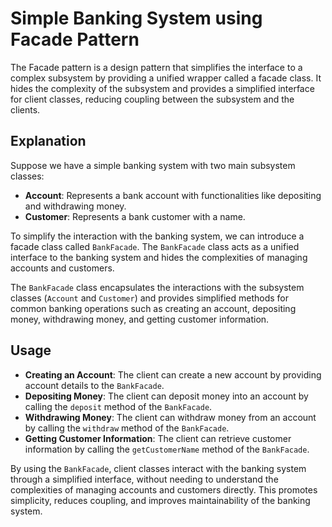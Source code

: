 # Simple Banking System using Facade Pattern

The Facade pattern is a design pattern that simplifies the interface to a complex subsystem by providing a unified wrapper called a facade class. It hides the complexity of the subsystem and provides a simplified interface for client classes, reducing coupling between the subsystem and the clients.

## Explanation

Suppose we have a simple banking system with two main subsystem classes:

- **Account**: Represents a bank account with functionalities like depositing and withdrawing money.
- **Customer**: Represents a bank customer with a name.

To simplify the interaction with the banking system, we can introduce a facade class called `BankFacade`. The `BankFacade` class acts as a unified interface to the banking system and hides the complexities of managing accounts and customers.

The `BankFacade` class encapsulates the interactions with the subsystem classes (`Account` and `Customer`) and provides simplified methods for common banking operations such as creating an account, depositing money, withdrawing money, and getting customer information.

## Usage

- **Creating an Account**: The client can create a new account by providing account details to the `BankFacade`.
- **Depositing Money**: The client can deposit money into an account by calling the `deposit` method of the `BankFacade`.
- **Withdrawing Money**: The client can withdraw money from an account by calling the `withdraw` method of the `BankFacade`.
- **Getting Customer Information**: The client can retrieve customer information by calling the `getCustomerName` method of the `BankFacade`.

By using the `BankFacade`, client classes interact with the banking system through a simplified interface, without needing to understand the complexities of managing accounts and customers directly. This promotes simplicity, reduces coupling, and improves maintainability of the banking system.

